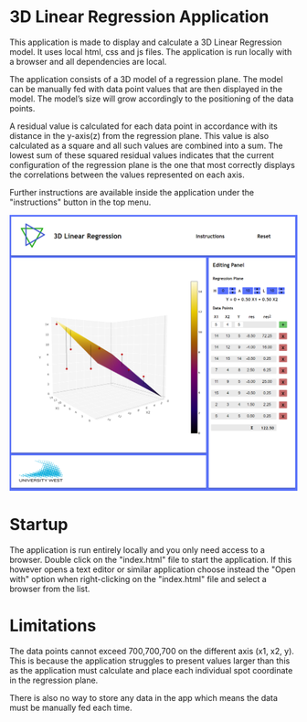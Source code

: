 # 3D Linear Regression Application

This application is made to display and calculate a 3D Linear Regression model. It uses local html, css and js files. The application is run locally with a browser and all dependencies are local.

The application consists of a 3D model of a regression plane. The model can be manually fed with data point values that are then displayed in the model. The model’s size will grow accordingly to the positioning of the data points. 

A residual value is calculated for each data point in accordance with its distance in the y-axis(z) from the regression plane. This value is also calculated as a square and all such values are combined into a sum. The lowest sum of these squared residual values indicates that the current configuration of the regression plane is the one that most correctly displays the correlations between the values represented on each axis.

Further instructions are available inside the application under the "instructions" button in the top menu.

![Example Image](./docs/appImage.png)

# Startup

The application is run entirely locally and you only need access to a browser. Double click on the "index.html" file to start the application. If this however opens a text editor or similar application choose instead the "Open with" option when right-clicking on the "index.html" file and select a browser from the list.

# Limitations

The data points cannot exceed 700,700,700 on the different axis (x1, x2, y). This is because the application struggles to present values larger than this as the application must calculate and place each individual spot coordinate in the regression plane. 

There is also no way to store any data in the app which means the data must be manually fed each time.